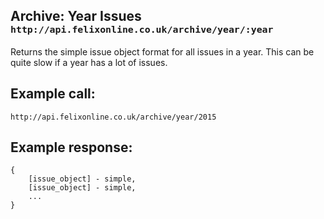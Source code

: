 <div class="page-header">
    <h2>Archive: Year Issues <small><code>http://api.felixonline.co.uk/archive/year/:year</code></small></h2>
</div>

Returns the simple issue object format for all issues in a year. This can be quite slow if a year has a lot of issues.

## Example call:
`http://api.felixonline.co.uk/archive/year/2015`

## Example response:
    {
        [issue_object] - simple,
        [issue_object] - simple,
        ...
    }
